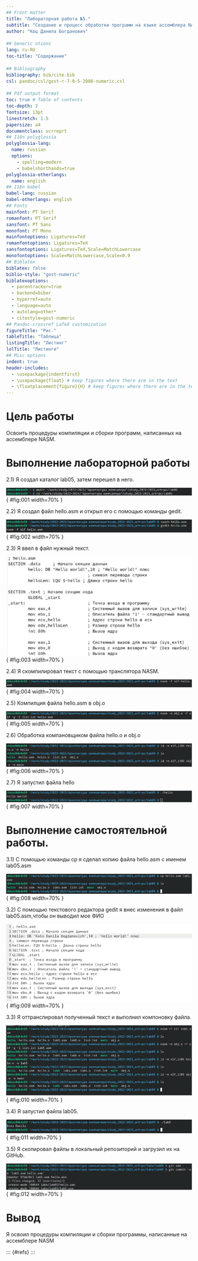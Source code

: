 ```yaml
---
## Front matter
title: "Лабораторная работа №5."
subtitle: "Создание и процесс обработки программ на языке ассемблера NASM"
author: "Коц Данила Богданович"

## Generic otions
lang: ru-RU
toc-title: "Содержание"

## Bibliography
bibliography: bib/cite.bib
csl: pandoc/csl/gost-r-7-0-5-2008-numeric.csl

## Pdf output format
toc: true # Table of contents
toc-depth: 2
fontsize: 13pt
linestretch: 1.5
papersize: a4
documentclass: scrreprt
## I18n polyglossia
polyglossia-lang:
  name: russian
  options:
	- spelling=modern
	- babelshorthands=true
polyglossia-otherlangs:
  name: english
## I18n babel
babel-lang: russian
babel-otherlangs: english
## Fonts
mainfont: PT Serif
romanfont: PT Serif
sansfont: PT Sans
monofont: PT Mono
mainfontoptions: Ligatures=TeX
romanfontoptions: Ligatures=TeX
sansfontoptions: Ligatures=TeX,Scale=MatchLowercase
monofontoptions: Scale=MatchLowercase,Scale=0.9
## Biblatex
biblatex: false
biblio-style: "gost-numeric"
biblatexoptions:
  - parentracker=true
  - backend=biber
  - hyperref=auto
  - language=auto
  - autolang=other*
  - citestyle=gost-numeric
## Pandoc-crossref LaTeX customization
figureTitle: "Рис."
tableTitle: "Таблица"
listingTitle: "Листинг"
lolTitle: "Листинги"
## Misc options
indent: true
header-includes:
  - \usepackage{indentfirst}
  - \usepackage{float} # keep figures where there are in the text
  - \floatplacement{figure}{H} # keep figures where there are in the text
---
```


# Цель работы

Освоить процедуры компиляции и сборки программ, написанных на ассемблере NASM.



# Выполнение лабораторной работы

2.1) Я создал каталог lab05, затем перешел в него.

![Создание и переход к каталогу lab05](image/1.png){ #fig:001 width=70% }

2.2) Я создал файл hello.asm и открыл его с помощью команды gedit.

![Файл hello.asm](image/2.png){ #fig:002 width=70% }

2.3) Я ввел в файл нужный текст.

![Текст в файле hello.asm](image/3.png){ #fig:003 width=70% }

2.4) Я скомпилировал текст с помощью транслятора NASM.

![Компилирование текста](image/4.png){ #fig:004 width=70% }

2.5) Компилция файла hello.asm в obj.o

![Компилирование файла](image/5.png){ #fig:005 width=70% }

2.6) Обработка компановщиком файла hello.o и obj.o

![Обработка компановщиком](image/6.png){ #fig:006 width=70% }

2.7) Я запустил файла hello

![Запуск файла](image/7.png){ #fig:007 width=70% }


# Выполнение самостоятельной работы.

3.1) C помощью команды cp я сделал копию файла hello.asm с именем lab05.asm

![копия файла hello.asm](image/8.png){ #fig:008 width=70% }

3.2) С помощью текстового редактора gedit я внес изменения в файл lab05.asm,чтобы он выводил мое ФИО

![Изменение текста в файле lab05.asm](image/9.png){ #fig:009 width=70% }

3.3) Я оттранслировал полученный текст и выполнил компоновку файла.

![Изменения файла](image/10.png){ #fig:010 width=70% }

3.4) Я запустил файла lab05.

![Запуск файла lab05](image/11.png){ #fig:011 width=70% }

3.5) Я скопировал файлы в локальный репозиторий и загрузил их на GitHub.

![Загрузка на GitHub](image/12.png){ #fig:012 width=70% }

# Вывод

Я освоил процедуры компиляции и сборки программы, написанные на ассемблере NASM

::: {#refs}
:::
